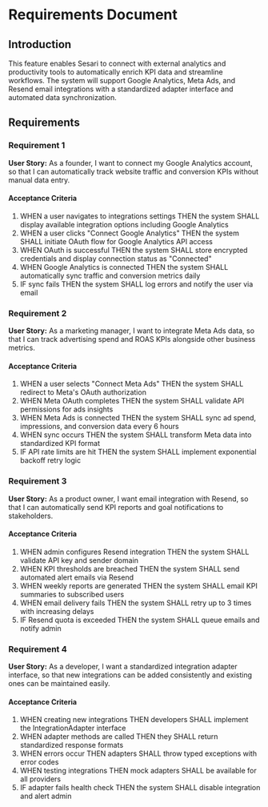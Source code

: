 # Requirements Document

## Introduction

This feature enables Sesari to connect with external analytics and productivity tools to automatically enrich KPI data and streamline workflows. The system will support Google Analytics, Meta Ads, and Resend email integrations with a standardized adapter interface and automated data synchronization.

## Requirements

### Requirement 1

**User Story:** As a founder, I want to connect my Google Analytics account, so that I can automatically track website traffic and conversion KPIs without manual data entry.

#### Acceptance Criteria

1. WHEN a user navigates to integrations settings THEN the system SHALL display available integration options including Google Analytics
2. WHEN a user clicks "Connect Google Analytics" THEN the system SHALL initiate OAuth flow for Google Analytics API access
3. WHEN OAuth is successful THEN the system SHALL store encrypted credentials and display connection status as "Connected"
4. WHEN Google Analytics is connected THEN the system SHALL automatically sync traffic and conversion metrics daily
5. IF sync fails THEN the system SHALL log errors and notify the user via email

### Requirement 2

**User Story:** As a marketing manager, I want to integrate Meta Ads data, so that I can track advertising spend and ROAS KPIs alongside other business metrics.

#### Acceptance Criteria

1. WHEN a user selects "Connect Meta Ads" THEN the system SHALL redirect to Meta's OAuth authorization
2. WHEN Meta OAuth completes THEN the system SHALL validate API permissions for ads insights
3. WHEN Meta Ads is connected THEN the system SHALL sync ad spend, impressions, and conversion data every 6 hours
4. WHEN sync occurs THEN the system SHALL transform Meta data into standardized KPI format
5. IF API rate limits are hit THEN the system SHALL implement exponential backoff retry logic

### Requirement 3

**User Story:** As a product owner, I want email integration with Resend, so that I can automatically send KPI reports and goal notifications to stakeholders.

#### Acceptance Criteria

1. WHEN admin configures Resend integration THEN the system SHALL validate API key and sender domain
2. WHEN KPI thresholds are breached THEN the system SHALL send automated alert emails via Resend
3. WHEN weekly reports are generated THEN the system SHALL email KPI summaries to subscribed users
4. WHEN email delivery fails THEN the system SHALL retry up to 3 times with increasing delays
5. IF Resend quota is exceeded THEN the system SHALL queue emails and notify admin

### Requirement 4

**User Story:** As a developer, I want a standardized integration adapter interface, so that new integrations can be added consistently and existing ones can be maintained easily.

#### Acceptance Criteria

1. WHEN creating new integrations THEN developers SHALL implement the IntegrationAdapter interface
2. WHEN adapter methods are called THEN they SHALL return standardized response formats
3. WHEN errors occur THEN adapters SHALL throw typed exceptions with error codes
4. WHEN testing integrations THEN mock adapters SHALL be available for all providers
5. IF adapter fails health check THEN the system SHALL disable integration and alert admin